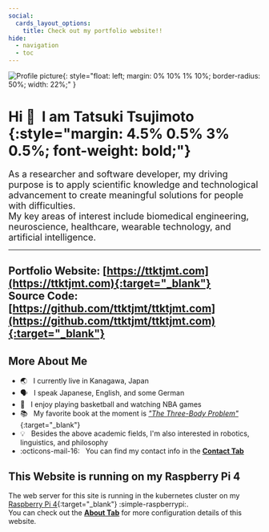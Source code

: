 ```yaml
---
social:
  cards_layout_options:
    title: Check out my portfolio website!!
hide:
  - navigation
  - toc
---
```


![Profile picture](https://avatars.githubusercontent.com/u/55564973){: style="float: left; margin: 0% 10% 1% 10%; border-radius: 50%; width: 22%;" }

# Hi 👋&nbsp; I am Tatsuki Tsujimoto {:style="margin: 4.5% 0.5% 3% 0.5%; font-weight: bold;"}

<font size=4>
As a researcher and software developer, my driving purpose is to apply scientific knowledge and technological advancement to create meaningful solutions for people with difficulties.<br>
My key areas of interest include biomedical engineering, neuroscience, healthcare, wearable technology, and artificial intelligence.
</font>

<br style="clear: both;">

---
**Portfolio Website**: [https://ttktjmt.com](https://ttktjmt.com){:target="_blank"}<br>
**Source Code**: [https://github.com/ttktjmt/ttktjmt.com](https://github.com/ttktjmt/ttktjmt.com){:target="_blank"}
---

## More About Me

* :earth_asia:        &nbsp; I currently live in Kanagawa, Japan
* :speaking_head:     &nbsp; I speak Japanese, English, and some German
* :basketball:        &nbsp; I enjoy playing basketball and watching NBA games
* :books:             &nbsp; My favorite book at the moment is [_"The Three-Body Problem"_](https://en.wikipedia.org/wiki/The_Three-Body_Problem_(novel)){:target="_blank"}
* :bulb:              &nbsp; Besides the above academic fields, I'm also interested in robotics, linguistics, and philosophy
* :octicons-mail-16:  &nbsp; You can find my contact info in the [**Contact Tab**](contact.md)

## This Website is running on my Raspberry Pi 4

The web server for this site is running in the kubernetes cluster on my [Raspberry Pi 4](https://www.raspberrypi.com/products/raspberry-pi-4-model-b/){:target="_blank"} :simple-raspberrypi:.<br>
You can check out the [**About Tab**](about/overview.md) for more configuration details of this website.

<br>
